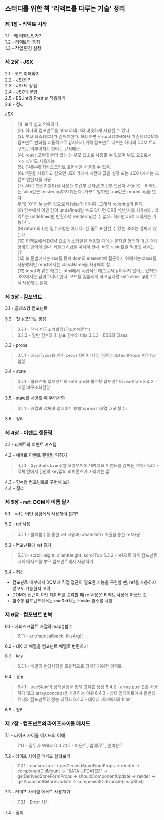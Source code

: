 ## 스터디를 위한 책 '리액트를 다루는 기술' 정리

### 제 1장 - 리액트 시작

1.1 - 왜 리액트인가?<br>
1.2 - 리액트의 특징<br>
1.3 - 작업 환경 설정<br>

### 제 2장 - JSX

2.1 - 코드 이해하기<br>
2.2 - JSX란?<br>
2.3 - JSX의 장점<br>
2.4 - JSX의 문법<br>
2.5 - ESLint와 Prettier 적용하기<br>
2.6 - 정리<br>

JSX<br>

> (1). 보기 쉽고 익숙하다.<br>
> (2). 하나의 컴포넌트를 html의 태그와 비슷하게 사용할 수 있다.<br>
> (3). 부모 요소(태그)가 감싸야한다. 왜냐하면 Virtual DOM에서 기존의 DOM과 컴포넌트 변화를 효율적으로 감지하기 위해 컴포넌트 내부는 하나의 DOM 트리 구조로 이루어져야 한다는 규칙때문.<br>
> (4). react 모듈에 들어 있는 <Fragment>는 부모 요소로 사용할 수 있으며 부모 요소로서 '<> </>'도 사용가능<br>
> (5). {}내부에 자바스크립트 표현식을 사용할 수 있음.<br>
> (6). if문을 사용하고 싶으면 JSX 밖에서 사전에 값을 설정 또는 JSX내에서는 조건부 연산자를 사용<br>
> (7). AND 연산자(&&)을 사용한 조건부 렌더링(조건부 연산자 사용 X) - 리액트는 false값은 rendering하지 않는다. 거꾸로 말하면 true값은 rendering을 한다.<br>
> 주의) '0'은 falsy한 값으로서 false가 아니다. 그래서 redering이 된다.<br>
> (8) 함수에서 어떤 값이 undefined일 수도 있다면 OR(||)연산자를 사용해라. 리엑트는 undefined만 반환하여 rendering할 수 없다. 하지만 JSX 내에서는 가능하다.<br>
> (9) return의 ()는 필수사항은 아니다. 한 줄로 표현할 수 있는 JSX는 감싸지 않는다.<br>
> (10) 리엑트에서 DOM 요소에 스타일을 적용할 때에는 문자열 형태가 아닌 객체형태로 넣어야 한다. 카멜표기법을 따라야 한다. 바로 style값을 적용할 때에는 (11)<br>
> (12) js 문법에서는 css를 통해 dom의 element에 접근하기 위해서는 class를 사용했지만 react에서는 className을 사용해야 함.<br>
> (13) input과 같은 태그는 html에서 독립적인 태그로서 닫아주지 않아도 됬지만 JSX에서는 닫아주어야 한다. 코드를 깔끔하게 하고싶다면 self-closing태그로서 사용해도 된다.<br>

### 제 3장 - 컴포넌트

3.1 - 클래스형 컴포넌트<br>

3.2 - 첫 컴포넌트 생성<br>

> 3.2.1 - 객체 비구조화할당(구조분해문법)  
> 3.2.2 - 일반 함수와 화살표 함수의 this
> 3.2.3 - ES6의 Class

3.3 - props<br>

> 3.3.1 - propTypes를 통한 props 데이터 타입 검증과 defaultProps 설정 for 협업

3.4 - state<br>

> 3.4.1 - 클래스형 컴포넌트의 setState와 함수형 컴포넌트의 useState
> 3.4.2 - 배열 비구조화할당

3.5 - state를 사용할 때 주의사항<br>

> 3.5.1 - 배열과 객체의 업데이트 방법(spread, 배열 내장 함수)

3.6 - 정리

### 제 4장 - 이벤트 핸들링

4.1 - 리엑트의 이벤트 시스템<br>

4.2 - 예제로 이벤트 핸들링 익히기<br>

> 4.2.1 - SyntheticEvent(웹 브라우저의 네이티브 이벤트를 감싸는 객체)
> 4.2.1 - 객체 안에서 []안의 key값의 레퍼런스가 가리키는 값

4.3 - 함수형 컴포넌트로 구현해 보기<br>
4.4 - 정리<br>

### 제 5장 - ref: DOM에 이름 달기

5.1 - ref는 어떤 상황에서 사용해야 할까?<br>

5.2 - ref 사용<br>

> 5.2.1 - 콜백함수를 통한 ref 사용과 createRef() 호출을 통한 ref사용

5.3 - 컴포넌트에 ref 달기<br>

> 5.3.1 - scrollHeight, clientHeight, scrollTop
> 5.3.2 - ref으로 하위 컴포넌트 내의 메서드를 부모 컴포넌트에서 사용하기

5.4 - 정리<br>

- 컴포넌트 내부에서 DOM에 직접 접근이 필요한 기능을 구현할 땐, ref을 사용하지 않고도 가능한지 고려
- DOM에 접근이 아닌 데이터를 교류할 때 ref사용은 리액트 사상에 어긋난 것
- 함수형 컴포넌트에서는 useRef라는 Hooks 함수를 사용

### 제 6장 - 컴포넌트 반복

6.1 - 자바스크립트 배열의 map()함수<br>

> 6.1.1 - arr.map(callback, thisArg);

6.2 - 데이터 배열을 컴포넌트 배열로 변환하기<br>

6.3 - key<br>

> 6.3.1 - 배열의 변경사항을 효율적으로 감지하기위한 리액트

6.4 - 응용<br>

> 6.4.1 - useState의 상태설정을 통해 고유값 생성
> 6.4.2 - array.push()를 사용하지 않고 array.concat()을 사용하는 이유
> 6.4.3 - 상태 업데이트에서 불변성 유지와 컴포넌트의 성능 최적화
> 6.4.3 - 데이터 제거에서의 filter

6.5 - 정리<br>

### 제 7장 - 컴포넌트의 라이프사이클 메서드

7.1 - 라이프 사이클 메서드의 이해<br>

> 7.1.1 - 접두사 Will과 Did
> 7.1.2 - 마운트, 업데이트, 언마운트

7.2 - 라이프 사이클 메서드 살펴보기<br>

> 7.2.1 - constructor -> getDerivedStateFromProps -> render -> componentDidMount -> "DATA UPDATED" -> getDerivedStateFormProps -> shouldComponentUpdate -> render -> getSnapshotBeforeUpdate -> componentDidUpdate(snapShot)

7.3 - 라이프 사이클 메서드 사용하기<br>

> 7.3.1 - Error 처리

7.4 - 정리<br>
